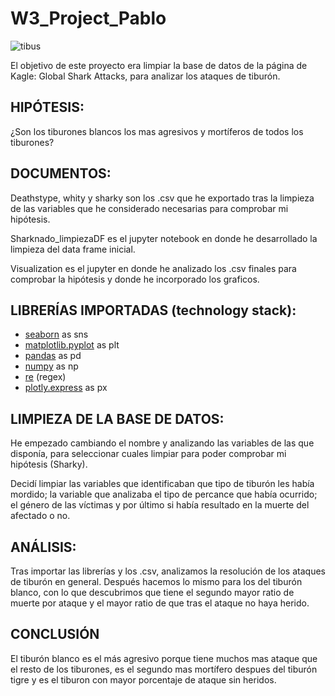 # W3_Project_Pablo


![tibus](https://c.tenor.com/1KlsutPHdpMAAAAC/bruce-nemo.gif)




El objetivo de este proyecto era limpiar la base de datos de la página de Kagle: Global Shark Attacks, para analizar los ataques de tiburón.

## HIPÓTESIS: 

¿Son los tiburones blancos los mas agresivos y mortíferos de todos los tiburones?

## DOCUMENTOS:

Deathstype, whity y sharky son los .csv que he exportado tras la limpieza de las variables que he considerado necesarias para comprobar mi hipótesis. 

Sharknado_limpiezaDF es el jupyter notebook en donde he desarrollado la limpieza del data frame inicial.

Visualization es el jupyter en donde he analizado los .csv finales para comprobar la hipótesis y donde he incorporado los graficos. 

## LIBRERÍAS IMPORTADAS (technology stack):

- [seaborn](https://seaborn.pydata.org/) as sns
- [matplotlib.pyplot](https://matplotlib.org/) as plt
- [pandas](https://pandas.pydata.org/) as pd
- [numpy](https://numpy.org/) as np
- [re](https://github.com/python/cpython/blob/3.10/Lib/re.py) (regex)
- [plotly.express](https://plotly.com/python/) as px

## LIMPIEZA DE LA BASE DE DATOS:

He empezado cambiando el nombre y analizando las variables de las que disponía, para seleccionar cuales limpiar para poder comprobar mi hipótesis (Sharky). 

Decidí limpiar las variables que identificaban que tipo de tiburón les había mordido; la variable que analizaba el tipo de percance que había ocurrido; el género de las víctimas y por último si había resultado en la muerte del afectado o no. 


## ANÁLISIS:

Tras importar las librerías y los .csv, analizamos la resolución de los ataques de tiburón en general. Después hacemos lo mismo para los del tiburón blanco, con lo que descubrimos que tiene el segundo mayor ratio de muerte por ataque y el mayor ratio de que tras el ataque no haya herido. 

## CONCLUSIÓN

El tiburón blanco es el más agresivo porque tiene muchos mas ataque que el resto de los tiburones, es el segundo mas mortífero despues del tiburón tigre y es el tiburon con mayor porcentaje de ataque sin heridos.